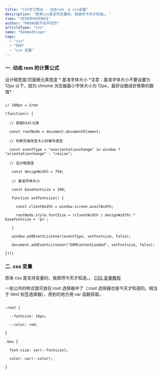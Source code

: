 ```yaml
---
title: "CSS学习笔记 - 动态rem  & css变量"
description: "原来css是支持变量的，我居然今天才知道。。"
time: "2018年09月06日"
author: "MADAO是不会开花的"
articleType: "css"
name: "RemAndScope"
tags:
  - "css"
  - "REM"
  - "css 变量"
---
```


### 一. 动态 rem 的计算公式

设计稿宽度/页面根元素宽度 * 基准字体大小
*注意：基准字体大小不要设置为 12px 以下，因为 chrome 浏览器最小字体大小为 12px，最好设置成好换算的数值\*

```

// 100px = 1rem

(function() {

  // 获取html元素

  const rootNode = document.documentElement;

  // 判断页面改变大小的事件类型

  const eventType = "onorientationchange" in window ? "orientationchange" : "resize";

  // 设计稿宽度

   const designWidth = 750;

   // 基准字体大小

   const baseFontsize = 100;

   function setFontsize() {

     const clientWidth = window.screen.availWidth;

     rootNode.style.fontSize = (clientWidth / designWidth) * baseFontsize + 'px';

   }

   window.addEventListener(eventType, setFontsize, false);

   document.addEventListener("DOMContentLoaded", setFontsize, false);

})()

```

### 二. css 变量

原来 css 是支持变量的，我居然今天才知道。。
[CSS 变量教程](http://www.ruanyifeng.com/blog/2017/05/css-variables.html)

一些公共的样式就可放在:root 选择器中了（:root 选择器也是今天才知道的。相当于 html 标签选择器），用到的地方用 var 函数获取。

```

:root {

  --fontsize: 16px;

  --color: red;

}

.box {

  font-size: var(--fontsize);

  color: var(--color);

}

```
